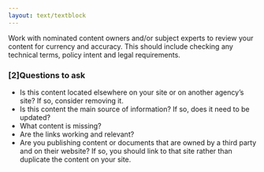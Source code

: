 ```yaml
---
layout: text/textblock
---
```

Work with nominated content owners and/or subject experts to review your content for currency and accuracy. This should include checking any technical terms, policy intent and legal requirements.

### [2]Questions to ask

  * Is this content located elsewhere on your site or on another agency’s site? If so, consider removing it.
  * Is this content the main source of information? If so, does it need to be updated?
  * What content is missing?
  * Are the links working and relevant?
  * Are you publishing content or documents that are owned by a third party and on their website? If so, you should link to that site rather than duplicate the content on your site.
